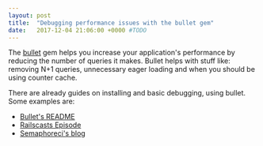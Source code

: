 ```yaml
---
layout: post
title:  "Debugging performance issues with the bullet gem"
date:   2017-12-04 21:06:00 +0000 #TODO
---
```


The [bullet](https://github.com/flyerhzm/bullet) gem helps you increase your application's performance by reducing the number of queries it makes. Bullet helps with stuff like: removing N+1 queries, unnecessary eager loading and when you should be using counter cache.

There are already guides on installing and basic debugging, using bullet. Some examples are:

* [Bullet's README](https://github.com/flyerhzm/bullet)
* [Railscasts Episode](http://railscasts.com/episodes/372-bullet)
* [Semaphoreci's blog](https://semaphoreci.com/blog/2017/08/09/faster-rails-eliminating-n-plus-one-queries.html)
